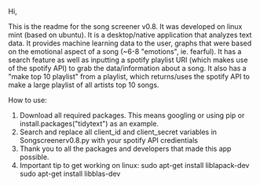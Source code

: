 Hi,

This is the readme for the song screener v0.8. It was developed on linux mint (based on ubuntu). It is a desktop/native application that analyzes text data. It provides machine learning data to the user, graphs that were based on the emotional aspect of a song (~6-8 "emotions", ie. fearful). It has a search feature as well as inputting a spotify playlist URI (which makes use of the spotify API) to grab the data/information about a song. It also has a "make top 10 playlist" from a playlist, which returns/uses the spotify API to make a large playlist of all artists top 10 songs.

How to use:

1. Download all required packages. This means googling or using pip or install.packages("tidytext") as an example.
2. Search and replace all client_id and client_secret variables in Songscreenerv0.8.py with your spotify API credientials
3. Thank you to all the packages and developers that made this app possible. 
4. Important tip to get working on linux: 
	sudo apt-get install liblapack-dev
	sudo apt-get install libblas-dev



